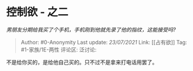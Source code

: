 # 控制欲 - 之二
*男朋友分期给我买了个手机，手机刚到他就先录了他的指纹，这能接受吗?*

> Author: #0-Anonymity
> Last update: *23/07/2021*
> Link: [[占有欲]]
> Tag: #1-家族/1E-两性
> 评论区:
> 泛讨论:

不是给你买的，是给他自己买的。只不过不是拿来打电话用罢了。
